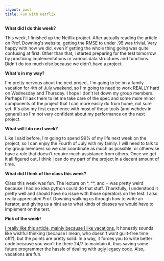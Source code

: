 ```yaml
---
layout: post
title: Fun with Netflix
---
```


**What did I do this week?**

This week, I finished up the Netflix project. After actually reading the article on Prof. Downing's website, getting the RMSE to under .95 was trivial. Very happy with how we did, even if getting the whole thing going was quite confusing at first. Other than that, I started preparing for the test tomorrow by practicing implementations or various data structures and functions. Didn't do too much else because we didn't have a project.

**What's in my way?**

I'm pretty nervous about the next project. I'm going to be on a family vacation for 4th of July weekend, so I'm going to need to work REALLY hard on Wednesday and Thursday. I hope I don't let down my group members. Perhaps I'll ask them to let me take care of the spec and some more minor components of the project that I can more easily do from home, not sure yet. It's also my first experience with most of these tools (and webdev in general) so I'm not very confident about my performance on the next project.

**What will I do next week?**

Like I said before, I'm going to spend 99% of my life next week on the project, so I can enjoy the Fourth of July with my family. I will need to talk to my group members so we can coordinate as much as possible, or otherwise have a role that doesn't require much assistance from others. Once we get it all figured out, I think I can do my part of the project in a decent amount of time.

**What did I think of the class this week?**

Class this week was fun. The lecture on *, **, and = was pretty weird because I had no idea python could do that stuff. Thankfully, I understood it pretty well and should have no issue with those operators on the test. I also really appreciated Prof. Downing walking us through how to write an iterator, and giving us a hint as to what kinds of classes we would have to implement on the test.

**Pick of the week!**

[I really like this article, mainly because I like vacations.](https://text.sourcegraph.com/why-vacation-at-tech-companies-should-be-mandatory-better-code-happier-people-d1b549681291#.h93y43wzk) It honestly sounds like wishful thinking (because I mean, who doesn't want guilt-free time off?), but the points are pretty solid. In a way, it forces you to write better code because you won't be there 24/7 to maintain it, thus saving some future programmer the hassle of dealing with ugly legacy code. Also, vacations are fun. 
